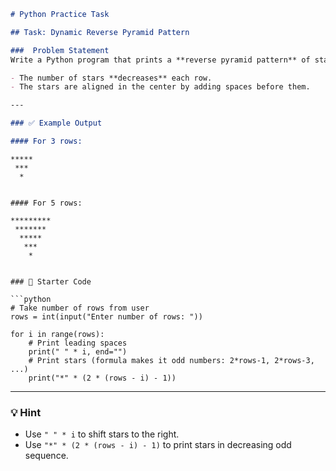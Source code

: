 ```markdown
# Python Practice Task  

## Task: Dynamic Reverse Pyramid Pattern  

###  Problem Statement  
Write a Python program that prints a **reverse pyramid pattern** of stars (`*`) based on the number of rows entered by the user.  

- The number of stars **decreases** each row.  
- The stars are aligned in the center by adding spaces before them.  

---

### ✅ Example Output  

#### For 3 rows:
```
```
*****
 *** 
  *
```
```

#### For 5 rows:
```
```
********* 
 ******* 
  ***** 
   *** 
    *
```
````

### 📝 Starter Code  

```python
# Take number of rows from user
rows = int(input("Enter number of rows: "))

for i in range(rows):
    # Print leading spaces
    print(" " * i, end="")
    # Print stars (formula makes it odd numbers: 2*rows-1, 2*rows-3, ...)
    print("*" * (2 * (rows - i) - 1))
````

---

### 💡 Hint

* Use `" " * i` to shift stars to the right.
* Use `"*" * (2 * (rows - i) - 1)` to print stars in decreasing odd sequence.

